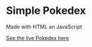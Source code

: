 # Simple Pokedex
Made with HTML an JavaScript

[See the live Pokedex here]("https://sebbex1337.github.io/Pokemon-app/")